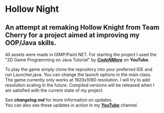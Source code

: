 # Hollow Night

## An attempt at remaking **Hollow Knight** from **Team Cherry** for a project aimed at improving my OOP/Java skills.

All assets were made in GIMP/Paint.NET.
For starting the project I used the "2D Game Programming on Java Tutorial" by [***CodeNMore***](https://youtube.com/playlist?list=PLah6faXAgguMnTBs3JnEJY0shAc18XYQZ) on **YouTube**.

To play the game simply clone the repository into your preferred IDE and run Launcher.java. You can change the launch options in the main class. The game currently only works at 1920x1080 resolution. I will try to add resolution scaling in the future. Compiled versions will be released when I am satisfied with the current state of my project.

See ***changelog.md*** for more information on updates.   
You can also see these updates in action in my [**YouTube**](https://youtube.com/playlist?list=PLmh2cJzgZnhOsGtRkt4r6EaodniLnrPgb) channel.